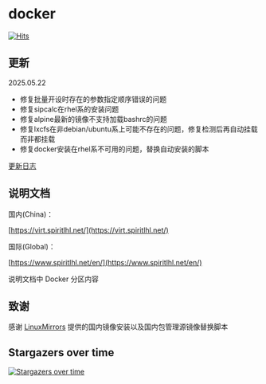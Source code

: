# docker

[![Hits](https://hits.spiritlhl.net/docker.svg?action=hit&title=Hits&title_bg=%23555555&count_bg=%230eecf8&edge_flat=false)](https://hits.spiritlhl.net)

## 更新

2025.05.22

- 修复批量开设时存在的参数指定顺序错误的问题
- 修复sipcalc在rhel系的安装问题
- 修复alpine最新的镜像不支持加载bashrc的问题
- 修复lxcfs在非debian/ubuntu系上可能不存在的问题，修复检测后再自动挂载而非都挂载
- 修复docker安装在rhel系不可用的问题，替换自动安装的脚本

[更新日志](CHANGELOG.md)

## 说明文档

国内(China)：

[https://virt.spiritlhl.net/](https://virt.spiritlhl.net/)

国际(Global)：

[https://www.spiritlhl.net/en/](https://www.spiritlhl.net/en/)

说明文档中 Docker 分区内容

## 致谢

感谢 [LinuxMirrors](https://github.com/SuperManito/LinuxMirrors) 提供的国内镜像安装以及国内包管理源镜像替换脚本

## Stargazers over time

[![Stargazers over time](https://starchart.cc/oneclickvirt/docker.svg)](https://starchart.cc/oneclickvirt/docker)

